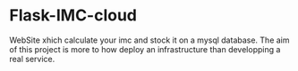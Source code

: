 # Flask-IMC-cloud
WebSite xhich calculate your imc and stock it on a mysql database. The aim of this project is more to how deploy an infrastructure than developping a real service.
